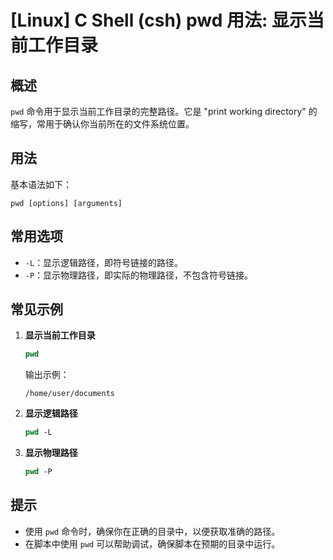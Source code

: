 # [Linux] C Shell (csh) pwd 用法: 显示当前工作目录

## 概述
`pwd` 命令用于显示当前工作目录的完整路径。它是 "print working directory" 的缩写，常用于确认你当前所在的文件系统位置。

## 用法
基本语法如下：
```
pwd [options] [arguments]
```

## 常用选项
- `-L`：显示逻辑路径，即符号链接的路径。
- `-P`：显示物理路径，即实际的物理路径，不包含符号链接。

## 常见示例
1. **显示当前工作目录**
   ```csh
   pwd
   ```
   输出示例：
   ```
   /home/user/documents
   ```

2. **显示逻辑路径**
   ```csh
   pwd -L
   ```

3. **显示物理路径**
   ```csh
   pwd -P
   ```

## 提示
- 使用 `pwd` 命令时，确保你在正确的目录中，以便获取准确的路径。
- 在脚本中使用 `pwd` 可以帮助调试，确保脚本在预期的目录中运行。